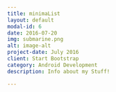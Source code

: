 ```yaml
---
title: minimaList
layout: default
modal-id: 6
date: 2016-07-20
img: submarine.png
alt: image-alt
project-date: July 2016
client: Start Bootstrap
category: Android Development
description: Info about my Stuff!

---
```

